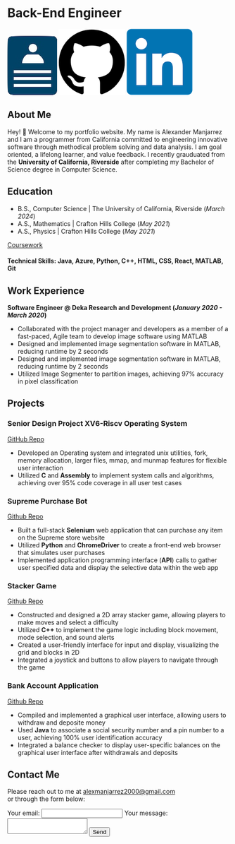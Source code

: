 # Back-End Engineer
[![resm](assets/img/resm.png)](https://docs.google.com/document/d/17Uba_uxj0fzT314dGlBxXnhw6kv3OsvqitN8xb3go4U/edit?usp=sharing)     [![img](assets/img/25231.png)](https://github.com/Alexanderman07)     [![linkin](assets/img/linkin.png)](https://www.linkedin.com/in/alexander-manjarrez-70107016a/)

## About Me
Hey! 👋 Welcome to my portfolio website. My name is Alexander Manjarrez and I am a programmer from California committed to engineering innovative software through methodical problem solving and data analysis. I am goal oriented, a lifelong learner, and value feedback. I recently grauduated from the **University of California, Riverside** after completing my Bachelor of Science degree in Computer Science.

## Education
- B.S., Computer Science | The University of California, Riverside (_March 2024_)
- A.S., Mathematics | Crafton Hills College (_May 2021_)
- A.S., Physics | Crafton Hills College (_May 2021_)

[Coursework](https://docs.google.com/document/d/1z1S8Ks2tUTecOT9Qe0TK4QG4AjiVHeVuXzSyQ1DPcuc/edit?usp=sharing)

#### Technical Skills: Java, Azure, Python, C++, HTML, CSS, React, MATLAB, Git

## Work Experience
**Software Engineer @ Deka Research and Development (_January 2020 - March 2020_)**
- Collaborated with the project manager and developers as a member of a fast-paced, Agile team to develop image software using MATLAB
- Designed and implemented image segmentation software in MATLAB, reducing runtime by 2 seconds
- Designed and implemented image segmentation software in MATLAB, reducing runtime by 2 seconds
- Utilized Image Segmenter to partition images, achieving 97% accuracy in pixel classification

## Projects
### Senior Design Project XV6-Riscv Operating System
[GitHub Repo](https://github.com/Alexanderman07/Senior-Design-Project-xv6-riscv)

- Developed an Operating system and integrated unix utilities, fork, memory allocation, larger files, mmap, and munmap features for flexible user interaction
- Utilized **C** and **Assembly** to implement system calls and algorithms, achieving over 95% code coverage in all user test cases

### Supreme Purchase Bot
[Github Repo](https://github.com/Alexanderman07/Purchasing-Bot)

- Built a full-stack **Selenium** web application that can purchase any item on the Supreme store website
- Utilized **Python** and **ChromeDriver** to create a front-end web browser that simulates user purchases
- Implemented application programming interface (**API**) calls to gather user specified data and display the selective data within the web app

### Stacker Game
[Github Repo](https://github.com/Alexanderman07/Stacker-Game)

- Constructed and designed a 2D array stacker game, allowing players to make moves and select a difficulty
- Utilized **C++** to implement the game logic including block movement, mode selection, and sound alerts
- Created a user-friendly interface for input and display, visualizing the grid and blocks in 2D
- Integrated a joystick and buttons to allow players to navigate through the game

### Bank Account Application
[Github Repo](https://github.com/Alexanderman07/Bank-Account)

- Compiled and implemented a graphical user interface, allowing users to withdraw and deposite money
- Used **Java** to associate a social security number and a pin number to a user, achieving 100% user identification accuracy
- Integrated a balance checker to display user-specific balances on the graphical user interface after withdrawals and deposits

## Contact Me
Please reach out to me at <a href="mailto:alexmanjarrez2000@gmail.com">alexmanjarrez2000@gmail.com</a>\
or through the form below:
<form
  action="https://formspree.io/f/mblrbdvv"
  method="POST"
>
  <label>
    Your email:
    <input type="email" name="email">
  </label>
  <label>
    Your message:
    <textarea name="message"></textarea>
  </label>
  <!-- your other form fields go here -->
  <button type="submit">Send</button>
</form>
